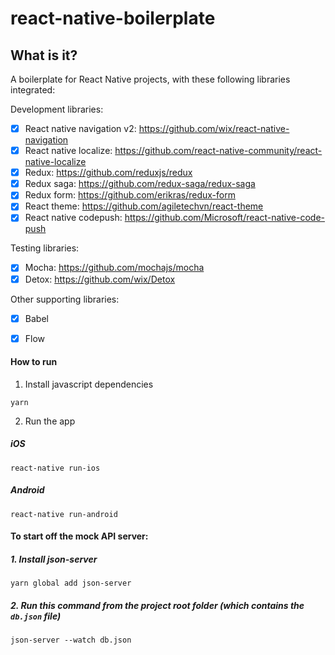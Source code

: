 # react-native-boilerplate

## What is it?
A boilerplate for React Native projects, with these following libraries integrated:

Development libraries: 
- [x] React native navigation v2: https://github.com/wix/react-native-navigation
- [x] React native localize: https://github.com/react-native-community/react-native-localize
- [x] Redux: https://github.com/reduxjs/redux
- [x] Redux saga: https://github.com/redux-saga/redux-saga
- [x] Redux form: https://github.com/erikras/redux-form
- [x] React theme: https://github.com/agiletechvn/react-theme
- [x] React native codepush: https://github.com/Microsoft/react-native-code-push

Testing libraries:
- [x] Mocha: https://github.com/mochajs/mocha
- [x] Detox: https://github.com/wix/Detox

Other supporting libraries: 
- [x] Babel
- [x] Flow 



#### How to run
1. Install javascript dependencies
```
yarn
```
2. Run the app
##### iOS
```
react-native run-ios
```
##### Android
```
react-native run-android
```

#### To start off the mock API server:
##### 1. Install json-server
```
yarn global add json-server
```
##### 2. Run this command from the project root folder (which contains the `db.json` file)
```
json-server --watch db.json
```
